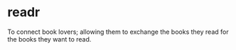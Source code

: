 # readr
To connect book lovers; allowing them to exchange the books they read for the books they want to read.
